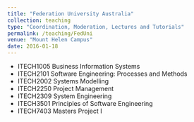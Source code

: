 ```yaml
---
title: "Federation University Australia"
collection: teaching
type: "Coordination, Moderation, Lectures and Tutorials"
permalink: /teaching/FedUni
venue: "Mount Helen Campus"
date: 2016-01-18
---
```

* ITECH1005 Business Information Systems
* ITECH2101 Software Engineering: Processes and Methods
* ITECH2002 Systems Modelling
* ITECH2250 Project Management
* ITECH2309 System Engineering
* ITECH3501 Principles of Software Engineering
* ITECH7403 Masters Project I
